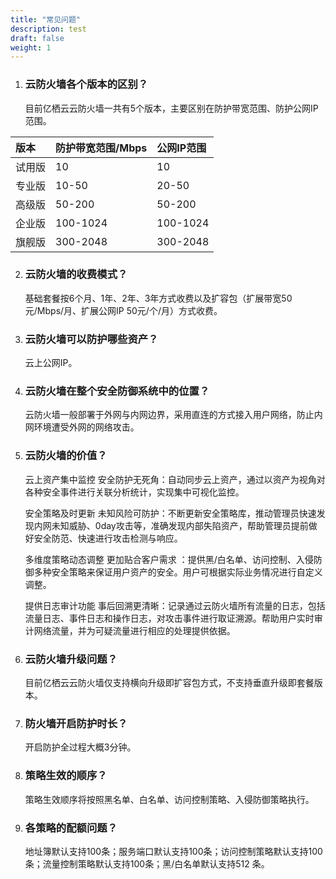 ```yaml
---
title: "常见问题"
description: test
draft: false
weight: 1
---
```


1. ### 云防火墙各个版本的区别？

   目前亿栖云云防火墙一共有5个版本，主要区别在防护带宽范围、防护公网IP范围。

| 版本   | 防护带宽范围/Mbps | 公网IP范围 |
| :----- | :---------------- | :--------- |
| 试用版 | 10                | 10         |
| 专业版 | 10-50             | 20-50      |
| 高级版 | 50-200            | 50-200     |
| 企业版 | 100-1024          | 100-1024   |
| 旗舰版 | 300-2048          | 300-2048   |

2. ### 云防火墙的收费模式？

   基础套餐按6个月、1年、2年、3年方式收费以及扩容包（扩展带宽50元/Mbps/月、扩展公网IP 50元/个/月）方式收费。

3. ### 云防火墙可以防护哪些资产？

   云上公网IP。

4. ### 云防火墙在整个安全防御系统中的位置？

   云防火墙一般部署于外网与内网边界，采用直连的方式接入用户网络，防止内网环境遭受外网的网络攻击。

5. ### 云防火墙的价值？

   云上资产集中监控 安全防护无死角：自动同步云上资产，通过以资产为视角对各种安全事件进行关联分析统计，实现集中可视化监控。 

   安全策略及时更新 未知风险可防护：不断更新安全策略库，推动管理员快速发现内网未知威胁、0day攻击等，准确发现内部失陷资产，帮助管理员提前做好安全防范、快速进行攻击检测与响应。 

   多维度策略动态调整 更加贴合客户需求 ：提供黑/白名单、访问控制、入侵防御多种安全策略来保证用户资产的安全。用户可根据实际业务情况进行自定义调整。 

   提供日志审计功能 事后回溯更清晰：记录通过云防火墙所有流量的日志，包括流量日志、事件日志和操作日志，对攻击事件进行取证溯源。帮助用户实时审计网络流量，并为可疑流量进行相应的处理提供依据。

6. ### 云防火墙升级问题？

   目前亿栖云云防火墙仅支持横向升级即扩容包方式，不支持垂直升级即套餐版本。

7. ### 防火墙开启防护时长？

   开启防护全过程大概3分钟。

8. ### 策略生效的顺序？

   策略生效顺序将按照黑名单、白名单、访问控制策略、入侵防御策略执行。

9. ### 各策略的配额问题？

   地址簿默认支持100条；服务端口默认支持100条；访问控制策略默认支持100条；流量控制策略默认支持100条；黑/白名单默认支持512 条。

